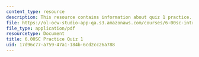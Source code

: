 ```yaml
---
content_type: resource
description: This resource contains information about quiz 1 practice.
file: https://ol-ocw-studio-app-qa.s3.amazonaws.com/courses/6-00sc-introduction-to-computer-science-and-programming-spring-2011/17d96c77a75947a1184b6cd2cc26a788_MIT6_00SCS11_q1_practice.pdf
file_type: application/pdf
resourcetype: Document
title: 6.00SC Practice Quiz 1
uid: 17d96c77-a759-47a1-184b-6cd2cc26a788
---
```

